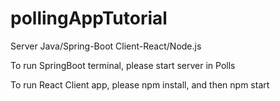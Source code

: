 # pollingAppTutorial
Server Java/Spring-Boot Client-React/Node.js

To run SpringBoot terminal, please start server in Polls 

To run React Client app, please npm install, and then npm start 
